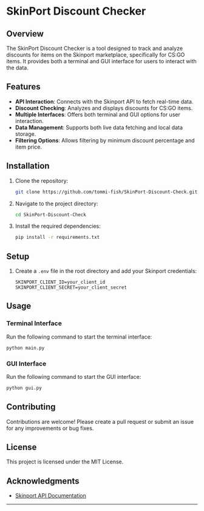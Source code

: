 # SkinPort Discount Checker

## Overview
The SkinPort Discount Checker is a tool designed to track and analyze discounts for items on the Skinport marketplace, specifically for CS:GO items. It provides both a terminal and GUI interface for users to interact with the data.

## Features
- **API Interaction**: Connects with the Skinport API to fetch real-time data.
- **Discount Checking**: Analyzes and displays discounts for CS:GO items.
- **Multiple Interfaces**: Offers both terminal and GUI options for user interaction.
- **Data Management**: Supports both live data fetching and local data storage.
- **Filtering Options**: Allows filtering by minimum discount percentage and item price.

## Installation
1. Clone the repository:
   ```bash
   git clone https://github.com/tommi-fish/SkinPort-Discount-Check.git
   ```
2. Navigate to the project directory:
   ```bash
   cd SkinPort-Discount-Check
   ```
3. Install the required dependencies:
   ```bash
   pip install -r requirements.txt
   ```

## Setup
1. Create a `.env` file in the root directory and add your Skinport credentials:
   ```env
   SKINPORT_CLIENT_ID=your_client_id
   SKINPORT_CLIENT_SECRET=your_client_secret
   ```

## Usage
### Terminal Interface
Run the following command to start the terminal interface:
```bash
python main.py
```

### GUI Interface
Run the following command to start the GUI interface:
```bash
python gui.py
```

## Contributing
Contributions are welcome! Please create a pull request or submit an issue for any improvements or bug fixes.

## License
This project is licensed under the MIT License.

## Acknowledgments
- [Skinport API Documentation](https://docs.skinport.com/)

---
